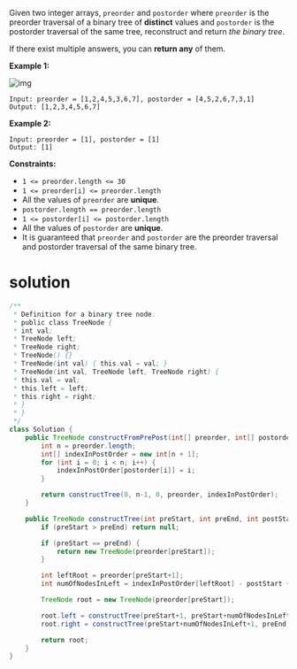 Given two integer arrays, `preorder` and `postorder` where `preorder` is the preorder traversal of a binary tree of **distinct** values and `postorder` is the postorder traversal of the same tree, reconstruct and return *the binary tree*.

If there exist multiple answers, you can **return any** of them.

 

**Example 1:**

![img](https://assets.leetcode.com/uploads/2021/07/24/lc-prepost.jpg)

```
Input: preorder = [1,2,4,5,3,6,7], postorder = [4,5,2,6,7,3,1]
Output: [1,2,3,4,5,6,7]
```

**Example 2:**

```
Input: preorder = [1], postorder = [1]
Output: [1]
```

 

**Constraints:**

- `1 <= preorder.length <= 30`
- `1 <= preorder[i] <= preorder.length`
- All the values of `preorder` are **unique**.
- `postorder.length == preorder.length`
- `1 <= postorder[i] <= postorder.length`
- All the values of `postorder` are **unique**.
- It is guaranteed that `preorder` and `postorder` are the preorder traversal and postorder traversal of the same binary tree.

# solution

```java
/**
 * Definition for a binary tree node.
 * public class TreeNode {
 * int val;
 * TreeNode left;
 * TreeNode right;
 * TreeNode() {}
 * TreeNode(int val) { this.val = val; }
 * TreeNode(int val, TreeNode left, TreeNode right) {
 * this.val = val;
 * this.left = left;
 * this.right = right;
 * }
 * }
 */
class Solution {
    public TreeNode constructFromPrePost(int[] preorder, int[] postorder) {
        int n = preorder.length;
        int[] indexInPostOrder = new int[n + 1];
        for (int i = 0; i < n; i++) {
            indexInPostOrder[postorder[i]] = i;
        }

        return constructTree(0, n-1, 0, preorder, indexInPostOrder);
    }

    public TreeNode constructTree(int preStart, int preEnd, int postStart, int[] preorder, int[] indexInPostOrder) {
        if (preStart > preEnd) return null;

        if (preStart == preEnd) {
            return new TreeNode(preorder[preStart]);
        }

        int leftRoot = preorder[preStart+1];
        int numOfNodesInLeft = indexInPostOrder[leftRoot] - postStart + 1;

        TreeNode root = new TreeNode(preorder[preStart]);

        root.left = constructTree(preStart+1, preStart+numOfNodesInLeft, postStart, preorder, indexInPostOrder);
        root.right = constructTree(preStart+numOfNodesInLeft+1, preEnd, postStart+numOfNodesInLeft, preorder, indexInPostOrder);

        return root;
    }
}
```

